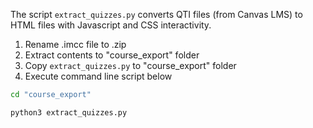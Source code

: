 The script `extract_quizzes.py` converts QTI files (from Canvas LMS) to HTML files with Javascript and CSS interactivity.

1. Rename .imcc file to .zip
2. Extract contents to "course_export" folder
3. Copy `extract_quizzes.py` to "course_export" folder
4. Execute command line script below

```bash
cd "course_export"

python3 extract_quizzes.py
```

